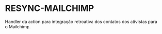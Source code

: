 # RESYNC-MAILCHIMP 

Handler da action para integração retroativa dos contatos dos ativistas para o Mailchimp.  




